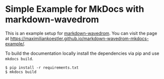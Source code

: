# Simple Example for MkDocs with markdown-wavedrom

This is an example setup for [markdown-wavedrom](https://github.com/MaximilianKoestler/markdown-wavedrom).
You can visit the page at https://maximiliankoestler.github.io/markdown-wavedrom-mkdocs-example/.

To build the documentation locally install the dependencies via pip and use `mkdocs build`.

```
$ pip install -r requirements.txt
$ mkdocs build
```
